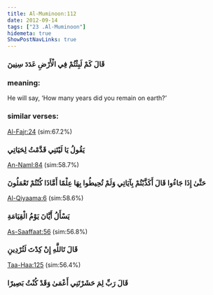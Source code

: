```yaml
---
title: Al-Muminoon:112
date: 2012-09-14
tags: ["23 .Al-Muminoon"]
hidemeta: true 
ShowPostNavLinks: true 
---
```

### قَالَ كَمْ لَبِثْتُمْ فِي الْأَرْضِ عَدَدَ سِنِينَ
### meaning: 
He will say, ‘How many years did you remain on earth?’
### similar verses: 

[Al-Fajr:24](/89/24) (sim:67.2%)

### يَقُولُ يَا لَيْتَنِي قَدَّمْتُ لِحَيَاتِي

[An-Naml:84](/27/84) (sim:58.7%)

### حَتَّىٰ إِذَا جَاءُوا قَالَ أَكَذَّبْتُمْ بِآيَاتِي وَلَمْ تُحِيطُوا بِهَا عِلْمًا أَمَّاذَا كُنْتُمْ تَعْمَلُونَ

[Al-Qiyaama:6](/75/6) (sim:58.6%)

### يَسْأَلُ أَيَّانَ يَوْمُ الْقِيَامَةِ

[As-Saaffaat:56](/37/56) (sim:56.8%)

### قَالَ تَاللَّهِ إِنْ كِدْتَ لَتُرْدِينِ

[Taa-Haa:125](/20/125) (sim:56.4%)

### قَالَ رَبِّ لِمَ حَشَرْتَنِي أَعْمَىٰ وَقَدْ كُنْتُ بَصِيرًا
